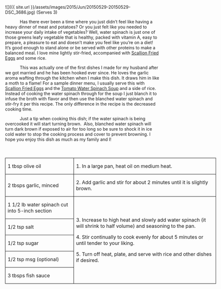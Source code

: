 ![]({{ site.url }}/assets/images/2015/Jun/20150529-20150529-DSC_3686.jpg)
(Serves 3)

<p style='text-indent:.5in'>Has
there ever been a time where you just didn’t feel like having a heavy dinner of
meat and potatoes? Or you just felt like you needed to increase your daily
intake of vegetables? Well, water spinach is just one of those greens leafy
vegetable that is healthy, packed with vitamin A, easy to prepare, a pleasure
to eat and doesn’t make you feel like you’re on a diet! It’s good enough to
stand alone or be served with other proteins to make a balanced meal. I love
mine lightly stir-fried, accompanied with <u>Scallion Fried Eggs</u> and some
rice. </p>

<p style='text-indent:.5in'>This
was actually one of the first dishes I made for my husband after we got married
and he has been hooked ever since. He loves the garlic aroma wafting through
the kitchen when I make this dish. It draws him in like a moth to a flame! For
a sample dinner menu, I usually serve this with <u>Scallion Fried Eggs</u> and
the <a href="http://www.fobesfamily.com/blog/tomato-water-spinach-soup/">Tomato Water Spinach Soup</a> and a side of rice. Instead of cooking the
water spinach through for the soup I just blanch it to infuse the broth with
flavor and then use the blanched water spinach and stir-fry it per this recipe.
The only difference in the recipe is the decreased cooking time. </p>

<p style='text-indent:.5in'>Just
a tip when cooking this dish; if the water spinach is being overcooked it will
start turning brown. &nbsp;Also, blanched water spinach will turn dark brown if
exposed to air for too long so be sure to shock it in ice cold water to stop
the cooking process and cover to prevent browning. I hope you enjoy this dish
as much as my family and I!</p>

<p><span style='font-size:14.0pt;font-family:Arial'>&nbsp;</p>

<table class=MsoTableGrid border=1 cellspacing=0 cellpadding=0 width=518
 style='width:517.75pt;border-collapse:collapse;border:none'>
 <tr style='height:28.95pt'>
  <td width=163 style='width:162.9pt;border:solid windowtext 1.0pt;padding:
  0in 5.4pt 0in 5.4pt;height:28.95pt'>
  <p>1 tbsp olive oil</p>
  </td>
  <td width=355 style='width:354.85pt;border:solid windowtext 1.0pt;border-left:
  none;padding:0in 5.4pt 0in 5.4pt;height:28.95pt'>
  <p>1. In a large pan, heat
  oil on medium heat.</p>
  </td>
 </tr>
 <tr style='height:28.75pt'>
  <td width=163 style='width:162.9pt;border:solid windowtext 1.0pt;border-top:
  none;padding:0in 5.4pt 0in 5.4pt;height:28.75pt'>
  <p>2 tbsps garlic, minced</p>
  </td>
  <td width=355 style='width:354.85pt;border-top:none;border-left:none;
  border-bottom:solid windowtext 1.0pt;border-right:solid windowtext 1.0pt;
  padding:0in 5.4pt 0in 5.4pt;height:28.75pt'>
  <p>2. Add garlic and stir for
  about 2 minutes until it is slightly brown.</p>
  </td>
 </tr>
 <tr style='height:28.75pt'>
  <td width=163 style='width:162.9pt;border:solid windowtext 1.0pt;border-top:
  none;padding:0in 5.4pt 0in 5.4pt;height:28.75pt'>
  <p>1 1/2 lb water spinach cut
  into 5-inch section </p>
  </td>
  <td width=355 rowspan=5 style='width:354.85pt;border-top:none;border-left:
  none;border-bottom:solid windowtext 1.0pt;border-right:solid windowtext 1.0pt;
  padding:0in 5.4pt 0in 5.4pt;height:28.75pt'>
  <p>3. Increase to high heat
  and slowly add water spinach (it will shrink to half volume) and seasoning to
  the pan.</p>
  <p>4. Stir continually to
  cook evenly for about 5 minutes or until tender to your liking.</p>
  <p>5. Turn off heat, plate,
  and serve with rice and other dishes if desired.</p>
  </td>
 </tr>
 <tr style='height:28.75pt'>
  <td width=163 style='width:162.9pt;border:solid windowtext 1.0pt;border-top:
  none;padding:0in 5.4pt 0in 5.4pt;height:28.75pt'>
  <p>1/2 tsp salt</p>
  </td>
 </tr>
 <tr style='height:28.75pt'>
  <td width=163 style='width:162.9pt;border:solid windowtext 1.0pt;border-top:
  none;padding:0in 5.4pt 0in 5.4pt;height:28.75pt'>
  <p>1/2 tsp sugar</p>
  </td>
 </tr>
 <tr style='height:28.75pt'>
  <td width=163 style='width:162.9pt;border:solid windowtext 1.0pt;border-top:
  none;padding:0in 5.4pt 0in 5.4pt;height:28.75pt'>
  <p>1/2 tsp msg (optional)</p>
  </td>
 </tr>
 <tr style='height:28.75pt'>
  <td width=163 style='width:162.9pt;border:solid windowtext 1.0pt;border-top:
  none;padding:0in 5.4pt 0in 5.4pt;height:28.75pt'>
  <p>3 tbsps fish sauce</p>
  </td>
 </tr>
</table>